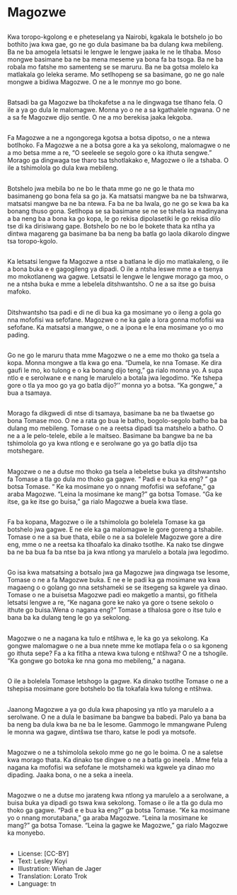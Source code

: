 # Magozwe

##
Kwa toropo-kgolong e e pheteselang ya
Nairobi, kgakala le botshelo jo bo bothito
jwa kwa gae, go ne go dula basimane ba
ba dulang kwa mebileng. Ba ne ba
amogela letsatsi le lengwe le lengwe
jaaka le ne le tlhaba.
Moso mongwe basimane ba ne ba mena
meseme ya bona fa ba tsoga. Ba ne ba
robala mo fatshe mo samenteng se se
maruru. Ba ne ba gotsa molelo ka
matlakala go leleka serame.
Mo setlhopeng se sa basimane, go ne go
nale mongwe a bidiwa Magozwe. O ne a
le monnye mo go bone.

##
Batsadi ba ga Magozwe ba tlhokafetse a
na le dingwaga tse tlhano fela. O ile a ya
go dula le malomagwe. Monna yo o ne a
sa kgathalele ngwana. O ne a sa fe
Magozwe dijo sentle. O ne a mo berekisa
jaaka lekgoba.

##
Fa Magozwe a ne a ngongorega kgotsa a
botsa dipotso, o ne a ntewa botlhoko. Fa
Magozwe a ne a botsa gore a ka ya
sekolong, malomagwe o ne a mo betsa
mme a re, “O seeleele se segolo gore o
ka ithuta sengwe.”
Morago ga dingwaga tse tharo tsa
tshotlakako e, Magozwe o ile a tshaba. O
ile a tshimolola go dula kwa mebileng.

##
Botshelo jwa mebila bo ne bo le thata
mme go ne go le thata mo basimaneng
go bona fela sa go ja. Ka matsatsi
mangwe ba ne ba tshwarwa, matsatsi
mangwe ba ne ba ntewa. Fa ba ne ba
lwala, go ne go se kwa ba ka bonang
thuso gona.
Setlhopa se sa basimane se ne se tshela
ka madinyana a ba neng ba a bona ka go
kopa, le go rekisa dipolasetiki le go
rekisa dilo tse di ka dirisiwang gape.
Botshelo bo ne bo le bokete thata ka
ntlha ya dintwa magareng ga basimane
ba ba neng ba batla go laola dikarolo
dingwe tsa toropo-kgolo.

##
Ka letsatsi lengwe fa Magozwe a ntse a
batlana le dijo mo matlakaleng, o ile a
bona buka e e gagogileng ya dipadi. O ile
a ntsha leswe mme a e tsenya mo
mokotlaneng wa gagwe.
Letsatsi le lengwe le lengwe morago ga
moo, o ne a ntsha buka e mme a lebelela
ditshwantsho. O ne a sa itse go buisa
mafoko.

##
Ditshwantsho tsa padi e di ne di bua ka
ga mosimane yo o ileng a gola go nna
mofofisi wa sefofane.
Magozwe o ne ka gale a lora gonna
mofofisi wa sefofane. Ka matsatsi a
mangwe, o ne a ipona e le ena mosimane
yo o mo pading.

##
Go ne go le maruru thata mme Magozwe
o ne a eme mo thoko ga tsela a kopa.
Monna mongwe a tla kwa go ena.
“Dumela, ke nna Tomase. Ke dira gaufi le
mo, ko tulong e o ka bonang dijo teng,”
ga rialo monna yo.
A supa ntlo e e serolwane e e nang le
marulelo a botala jwa legodimo. “Ke
tshepa gore o tla ya moo go ya go batla
dijo?’’ monna yo a botsa. “Ka gongwe,” a
bua a tsamaya.

##
Morago fa dikgwedi di ntse di tsamaya,
basimane ba ne ba tlwaetse go bona
Tomase moo. O ne a rata go bua le
batho, bogolo-segolo batho ba ba dulang
mo mebileng.
Tomase o ne a reetsa dipadi tsa
matshelo a batho. O ne a a le pelo-telele,
ebile a le maitseo.
Basimane ba bangwe ba ne ba
tshimolola go ya kwa ntlong e e
serolwane go ya go batla dijo tsa
motshegare.

##
Magozwe o ne a dutse mo thoko ga tsela
a lebeletse buka ya ditshwantsho fa
Tomase a tla go dula mo thoko ga
gagwe.
“ Padi e e bua ka eng? ” ga botsa
Tomase.
“ Ke ka mosimane yo o nnang mofofisi
wa sefofane,” ga araba Magozwe.
“Leina la mosimane ke mang?” ga botsa
Tomase.
“Ga ke itse, ga ke itse go buisa,” ga rialo
Magozwe a buela kwa tlase.

##
Fa ba kopana, Magozwe o ile a
tshimolola go bolelela Tomase ka ga
botshelo jwa gagwe. E ne ele ka ga
malomagwe le gore goreng a tshabile.
Tomase o ne a sa bue thata, ebile o ne a
sa bolelele Magozwe gore a dire eng,
mme o ne a reetsa ka tlhoafalo ka dinako
tsotlhe.
Ka nako tse dingwe ba ne ba bua fa ba
ntse ba ja kwa ntlong ya marulelo a
botala jwa legodimo.

##
Go isa kwa matsatsing a botsalo jwa ga
Magozwe jwa dingwaga tse lesome,
Tomase o ne a fa Magozwe buka. E ne e
le padi ka ga mosimane wa kwa
magaeng o o golang go nna setshameki
se se itsegeng sa kgwele ya dinao.
Tomase o ne a buisetsa Magozwe padi
eo makgetlo a mantsi, go fitlhela letsatsi
lengwe a re,
“Ke nagana gore ke nako ya gore o tsene
sekolo o ithute go buisa.Wena o nagana
eng?”
Tomase a tlhalosa gore o itse tulo e bana
ba ka dulang teng le go ya sekolong.

##
Magozwe o ne a nagana ka tulo e
ntšhwa e, le ka go ya sekolong. Ka
gongwe malomagwe o ne a bua nnete
mme ke motlapa fela o o sa kgoneng go
ithuta sepe?
Fa a ka fitlha a ntewa kwa tulong e
ntšhwa? O ne a tshogile. “Ka gongwe go
botoka ke nna gona mo mebileng,” a
nagana.

##
O ile a bolelela Tomase letshogo la
gagwe. Ka dinako tsotlhe Tomase o ne a
tshepisa mosimane gore botshelo bo tla
tokafala kwa tulong e ntšhwa.

##
Jaanong Magozwe a ya go dula kwa
phaposing ya ntlo ya marulelo a a
serolwane. O ne a dula le basimane ba
bangwe ba babedi.
Palo ya bana ba ba neng ba dula kwa ba
ne ba le lesome. Gammogo le
mmangwane Puleng le monna wa
gagwe, dintšwa tse tharo, katse le podi
ya motsofe.

##
Magozwe o ne a tshimolola sekolo mme
go ne go le boima. O ne a saletse kwa
morago thata.
Ka dinako tse dingwe o ne a batla go
ineela . Mme fela a nagana ka mofofisi
wa sefofane le motshameki wa kgwele
ya dinao mo dipading. Jaaka bona, o ne
a seka a ineela.

##
Magozwe o ne a dutse mo jarateng kwa
ntlong ya marulelo a a serolwane, a buisa
buka ya dipadi go tswa kwa sekolong.
Tomase o ile a tla go dula mo thoko ga
gagwe.
“Padi e e bua ka eng?” ga botsa Tomase.
“Ke ka mosimane yo o nnang
morutabana,” ga araba Magozwe.
“Leina la mosimane ke mang?” ga botsa
Tomase.
“Leina la gagwe ke Magozwe,” ga rialo
Magozwe ka monyebo.

##
* License: [CC-BY]
* Text: Lesley Koyi
* Illustration: Wiehan de Jager
* Translation: Lorato Trok
* Language: tn
